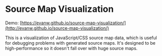 # Source Map Visualization

Demo: [https://evanw.github.io/source-map-visualization/](http://evanw.github.io/source-map-visualization/)

This is a visualization of JavaScript/CSS source map data, which is useful for debugging problems with generated source maps. It's designed to be high-performance so it doesn't fall over with huge source maps.
